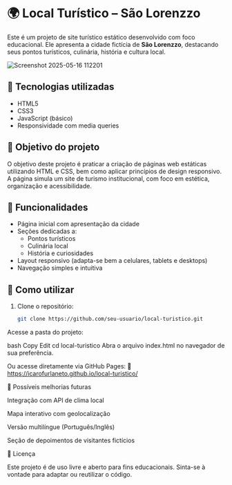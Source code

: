 # 🌍 Local Turístico – São Lorenzzo

Este é um projeto de site turístico estático desenvolvido com foco educacional. Ele apresenta a cidade fictícia de **São Lorenzzo**, destacando seus pontos turísticos, culinária, história e cultura local.

![Screenshot 2025-05-16 112201](https://github.com/user-attachments/assets/12a40ec6-7556-4595-9349-14e040388dcd)

## 🧰 Tecnologias utilizadas

- HTML5
- CSS3
- JavaScript (básico)
- Responsividade com media queries

## 🎯 Objetivo do projeto

O objetivo deste projeto é praticar a criação de páginas web estáticas utilizando HTML e CSS, bem como aplicar princípios de design responsivo. A página simula um site de turismo institucional, com foco em estética, organização e acessibilidade.

## 📸 Funcionalidades

- Página inicial com apresentação da cidade
- Seções dedicadas a:
  - Pontos turísticos
  - Culinária local
  - História e curiosidades
- Layout responsivo (adapta-se bem a celulares, tablets e desktops)
- Navegação simples e intuitiva

## 📁 Como utilizar

1. Clone o repositório:
   ```bash
   git clone https://github.com/seu-usuario/local-turistico.git
Acesse a pasta do projeto:

bash
Copy
Edit
cd local-turistico
Abra o arquivo index.html no navegador de sua preferência.

Ou acesse diretamente via GitHub Pages:
🔗 https://icarofurlaneto.github.io/local-turistico/

🚀 Possíveis melhorias futuras

Integração com API de clima local

Mapa interativo com geolocalização

Versão multilíngue (Português/Inglês)

Seção de depoimentos de visitantes fictícios


📄 Licença

Este projeto é de uso livre e aberto para fins educacionais. Sinta-se à vontade para adaptar ou reutilizar o código.
